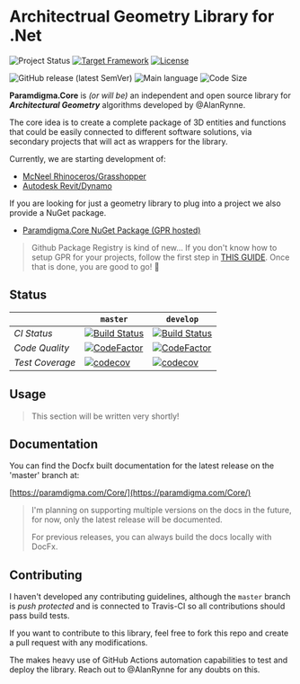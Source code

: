 # Architectrual Geometry Library for .Net

![Project Status](https://img.shields.io/badge/status-Under%20Development-red.svg)
[![Target Framework](https://img.shields.io/badge/Target%20Framework-.NetStandard2.0-blueviolet.svg)](https://docs.microsoft.com/en-us/dotnet/standard/net-standard)
[![License](https://img.shields.io/github/license/Paramdigma/Core.svg)](https://github.com/Paramdigma/Core/blob/master/LICENSE)

![GitHub release (latest SemVer)](https://img.shields.io/github/v/release/paramdigma/core?sort=semver)
![Main language](https://img.shields.io/github/languages/top/Paramdigma/Core.svg)
![Code Size](https://img.shields.io/github/languages/code-size/Paramdigma/Core.svg)

**Paramdigma.Core** is _(or will be)_ an independent and open source library for **_Architectural Geometry_** algorithms developed by @AlanRynne.

The core idea is to create a complete package of 3D entities and functions that could be easily connected to different software solutions, via secondary projects that will act as wrappers for the library.

Currently, we are starting development of:

- [McNeel Rhinoceros/Grasshopper](https://github.com/paramdigma/core.grasshopper)
- [Autodesk Revit/Dynamo](https://github.com/paramdigma/core.dynamo)

If you are looking for just a geometry library to plug into a project we also provide a NuGet package.
- [Paramdigma.Core NuGet Package (GPR hosted)](https://github.com/Paramdigma/Core/packages/268763)

> Github Package Registry is kind of new... If you don't know how to setup GPR for your projects, follow the first step in [THIS GUIDE](https://help.github.com/en/packages/using-github-packages-with-your-projects-ecosystem/configuring-dotnet-cli-for-use-with-github-packages#authenticating-with-a-personal-access-token). Once that is done, you are good to go! 🚀

## Status

|                 | `master`                                                                                                                                                               | `develop`                                                                                                                                                                   |
| --------------- | ---------------------------------------------------------------------------------------------------------------------------------------------------------------------- | -------------------------------------------------------------------------------------------------------------------------------------------------------------------------------- |
| _CI Status_     | [![Build Status](https://travis-ci.com/Paramdigma/Core.svg?branch=master)](https://travis-ci.com/Paramdigma/Core)                                                      | [![Build Status](https://travis-ci.com/Paramdigma/Core.svg?branch=develop)](https://travis-ci.com/Paramdigma/Core)                                                           |
| _Code Quality_  | [![CodeFactor](https://www.codefactor.io/repository/github/Paramdigma/Core/badge/master)](https://www.codefactor.io/repository/github/Paramdigma/Core/overview/master) | [![CodeFactor](https://www.codefactor.io/repository/github/Paramdigma/Core/badge/develop)](https://www.codefactor.io/repository/github/Paramdigma/Core/overview/develop) |
| _Test Coverage_ | [![codecov](https://codecov.io/gh/Paramdigma/Core/branch/master/graph/badge.svg)](https://codecov.io/gh/Paramdigma/Core/branch/master)                                 | [![codecov](https://codecov.io/gh/Paramdigma/Core/branch/develop/graph/badge.svg)](https://codecov.io/gh/Paramdigma/Core/branch/develop)                                 |

## Usage

> This section will be written very shortly!

## Documentation

You can find the Docfx built documentation for the latest release on the 'master' branch at:

[https://paramdigma.com/Core/](https://paramdigma.com/Core/)

> I'm planning on supporting multiple versions on the docs in the future, for now, only the latest release will be documented.
> 
> For previous releases, you can always build the docs locally with DocFx.

## Contributing

I haven't developed any contributing guidelines, although the `master` branch is _push protected_ and is connected to Travis-CI so all contributions should pass build tests.

If you want to contribute to this library, feel free to fork this repo and create a pull request with any modifications.

The makes heavy use of GitHub Actions automation capabilities to test and deploy the library. Reach out to @AlanRynne for any doubts on this.